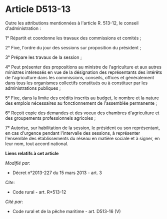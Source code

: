 # Article D513-13

Outre les attributions mentionnées à l'article R. 513-12, le conseil d'administration : 

1° Répartit et coordonne les travaux des commissions et comités ; 

2° Fixe, l'ordre du jour des sessions sur proposition du président ; 

3° Prépare les travaux de la session ; 

4° Peut présenter des propositions au ministre de l'agriculture et aux autres ministres intéressés en vue de la désignation
des représentants des intérêts de l'agriculture dans les commissions, conseils, offices et généralement dans tous les
organismes collectifs constitués ou à constituer par les administrations publiques ; 

5° Fixe, dans la limite des crédits inscrits au budget, le nombre et la nature des emplois nécessaires au fonctionnement de
l'assemblée permanente ; 

6° Reçoit copie des demandes et des voeux des chambres d'agriculture et des groupements professionnels agricoles ; 

7° Autorise, sur habilitation de la session, le président ou son représentant, en cas d'urgence pendant l'intervalle des
sessions, à représenter l'ensemble des établissements du réseau en matière sociale et à signer, en leur nom, tout accord
national.

**Liens relatifs à cet article**

_Modifié par_:

  - Décret n°2013-227 du 15 mars 2013 - art. 3

_Cite_:

  - Code rural - art. R*513-12

_Cité par_:

  - Code rural et de la pêche maritime - art. D513-16 (V)
